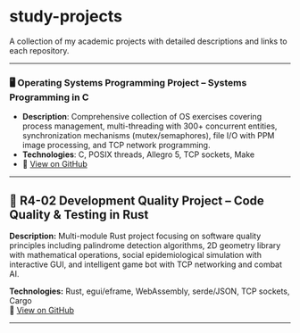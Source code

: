 # study-projects
A collection of my academic projects with detailed descriptions and links to each repository.

---

### 🖥️ Operating Systems Programming Project – Systems Programming in C
- **Description**: Comprehensive collection of OS exercises covering process management, multi-threading with 300+ concurrent entities, synchronization mechanisms (mutex/semaphores), file I/O with PPM image processing, and TCP network programming.
- **Technologies**: C, POSIX threads, Allegro 5, TCP sockets, Make
- 🔗 [View on GitHub](https://github.com/Kyagoat/study_C)

---

## 🚀 **R4-02 Development Quality Project** – Code Quality & Testing in Rust
**Description:** Multi-module Rust project focusing on software quality principles including palindrome detection algorithms, 2D geometry library with mathematical operations, social epidemiological simulation with interactive GUI, and intelligent game bot with TCP networking and combat AI.

**Technologies:** Rust, egui/eframe, WebAssembly, serde/JSON, TCP sockets, Cargo  
🔗 [View on GitHub](https://github.com/username/r4-02_qualitedev_lahya_mehdi)

---
